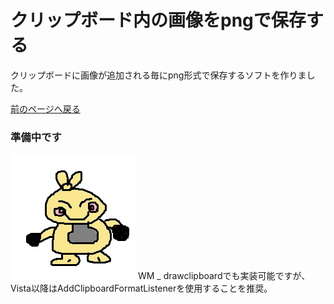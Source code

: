 クリップボード内の画像をpngで保存する
======================
クリップボードに画像が追加される毎にpng形式で保存するソフトを作りました。  

[前のページへ戻る](./index.md)

### 準備中です ###
<img src="../img/makunoshita.png" title="マクノシタ" />
WM _ drawclipboardでも実装可能ですが、  
Vista以降はAddClipboardFormatListenerを使用することを推奨。

